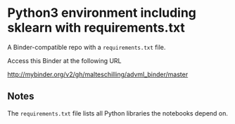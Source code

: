 # Python3 environment including sklearn with requirements.txt

A Binder-compatible repo with a `requirements.txt` file.

Access this Binder at the following URL 

http://mybinder.org/v2/gh/malteschilling/advml_binder/master

## Notes
The `requirements.txt` file lists all Python libraries the notebooks
depend on.
